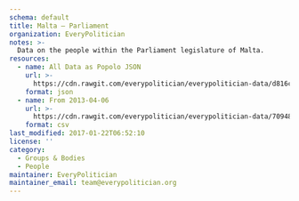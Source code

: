 ```yaml
---
schema: default
title: Malta — Parliament
organization: EveryPolitician
notes: >-
  Data on the people within the Parliament legislature of Malta.
resources:
  - name: All Data as Popolo JSON
    url: >-
      https://cdn.rawgit.com/everypolitician/everypolitician-data/d816c6ab6230bae9eee70d6f970bc3c4e08e8e4a/data/Malta/Assembly/ep-popolo-v1.0.json
    format: json
  - name: From 2013-04-06
    url: >-
      https://cdn.rawgit.com/everypolitician/everypolitician-data/70948daa38536f202bb047865e9d52a7c012256f/data/Malta/Assembly/term-12.csv
    format: csv
last_modified: 2017-01-22T06:52:10
license: ''
category:
  - Groups & Bodies
  - People
maintainer: EveryPolitician
maintainer_email: team@everypolitician.org
---
```

